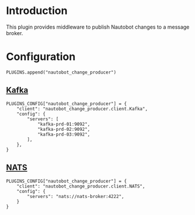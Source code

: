 # Introduction
This plugin provides middleware to publish Nautobot changes to a message broker.

# Configuration
```
PLUGINS.append("nautobot_change_producer")  
```

## [Kafka](https://kafka.apache.org/)
```
PLUGINS_CONFIG["nautobot_change_producer"] = {
    "client": "nautobot_change_producer.client.Kafka",
    "config": {
        "servers": [
            "kafka-prd-01:9092",
            "kafka-prd-02:9092",
            "kafka-prd-03:9092",
        ],
    },
}
```

## [NATS](https://nats.io/)
```
PLUGINS_CONFIG["nautobot_change_producer"] = {
    "client": "nautobot_change_producer.client.NATS",
    "config": {
        "servers": "nats://nats-broker:4222",
    }   
}       
```
